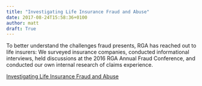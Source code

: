 ```yaml
---
title: "Investigating Life Insurance Fraud and Abuse"
date: 2017-08-24T15:58:36+0100
author: matt
draft: True
---
```

To better understand the challenges fraud presents, RGA has reached out to life insurers: We surveyed insurance companies, conducted informational interviews, held discussions at the 2016 RGA Annual Fraud Conference, and conducted our own internal research of claims experience.

[ Investigating Life Insurance Fraud and Abuse ]( http://www.rgare.com/knowledge-center/media/research/investigating-life-insurance-fraud-and-abuse )
